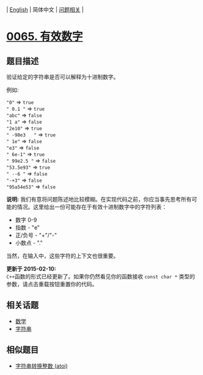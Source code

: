 
| [English](README_EN.md) | 简体中文 | [问题相关](QUESTION.md) |
# [0065. 有效数字](https://leetcode-cn.com/problems/valid-number/)
## 题目描述
<p>验证给定的字符串是否可以解释为十进制数字。</p>

<p>例如:</p>

<p><code>&quot;0&quot;</code>&nbsp;=&gt;&nbsp;<code>true</code><br>
<code>&quot; 0.1 &quot;</code>&nbsp;=&gt;&nbsp;<code>true</code><br>
<code>&quot;abc&quot;</code>&nbsp;=&gt;&nbsp;<code>false</code><br>
<code>&quot;1 a&quot;</code>&nbsp;=&gt;&nbsp;<code>false</code><br>
<code>&quot;2e10&quot;</code>&nbsp;=&gt;&nbsp;<code>true</code><br>
<code>&quot; -90e3&nbsp; &nbsp;&quot;</code>&nbsp;=&gt;&nbsp;<code>true</code><br>
<code>&quot; 1e&quot;</code>&nbsp;=&gt;&nbsp;<code>false</code><br>
<code>&quot;e3&quot;</code>&nbsp;=&gt;&nbsp;<code>false</code><br>
<code>&quot; 6e-1&quot;</code>&nbsp;=&gt;&nbsp;<code>true</code><br>
<code>&quot; 99e2.5&nbsp;&quot;</code>&nbsp;=&gt;&nbsp;<code>false</code><br>
<code>&quot;53.5e93&quot;</code>&nbsp;=&gt;&nbsp;<code>true</code><br>
<code>&quot; --6 &quot;</code>&nbsp;=&gt;&nbsp;<code>false</code><br>
<code>&quot;-+3&quot;</code>&nbsp;=&gt;&nbsp;<code>false</code><br>
<code>&quot;95a54e53&quot;</code>&nbsp;=&gt;&nbsp;<code>false</code></p>

<p><strong>说明:</strong>&nbsp;我们有意将问题陈述地比较模糊。在实现代码之前，你应当事先思考所有可能的情况。这里给出一份可能存在于有效十进制数字中的字符列表：</p>

<ul>
	<li>数字 0-9</li>
	<li>指数 - &quot;e&quot;</li>
	<li>正/负号 - &quot;+&quot;/&quot;-&quot;</li>
	<li>小数点 - &quot;.&quot;</li>
</ul>

<p>当然，在输入中，这些字符的上下文也很重要。</p>

<p><strong>更新于 2015-02-10:</strong><br>
<code>C++</code>函数的形式已经更新了。如果你仍然看见你的函数接收&nbsp;<code>const char *</code> 类型的参数，请点击重载按钮重置你的代码。</p>

## 相关话题
- [数学](https://leetcode-cn.com/tag/math)
- [字符串](https://leetcode-cn.com/tag/string)
## 相似题目
- [字符串转换整数 (atoi)](../0008/README.md)
